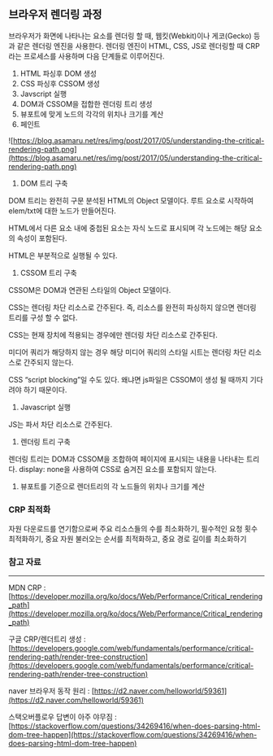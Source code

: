 ## 브라우저 렌더링 과정

브라우저가 화면에 나타나는 요소를 렌더링 할 때, 웹킷(Webkit)이나 게코(Gecko) 등과 같은 렌더링 엔진을 사용한다. 렌더링 엔진이 HTML, CSS, JS로 렌더링할 때 CRP 라는 프로세스를 사용하며 다음 단계들로 이루어진다.

1. HTML 파싱후 DOM 생성
2. CSS 파싱후 CSSOM 생성
3. Javscript 실행
4. DOM과 CSSOM을 접합한 렌더링 트리 생성
5. 뷰포트에 맞게 노드의 각각의 위치나 크기를 계산
6. 페인트

![https://blog.asamaru.net/res/img/post/2017/05/understanding-the-critical-rendering-path.png](https://blog.asamaru.net/res/img/post/2017/05/understanding-the-critical-rendering-path.png)

1. DOM 트리 구축

DOM 트리는 완전히 구문 분석된 HTML의 Object 모델이다. 루트 요소로 시작하여 elem/txt에 대한 노드가 만들어진다.

HTML에서 다른 요소 내에 중첩된 요소는 자식 노드로 표시되며 각 노드에는 해당 요소의 속성이 포함된다.

HTML은 부분적으로 실행될 수 있다.

1. CSSOM 트리 구축

CSSOM은 DOM과 연관된 스타일의 Object 모델이다.

CSS는 렌더링 차단 리소스로 간주된다. 즉, 리소스를 완전히 파싱하지 않으면 렌더링 트리를 구성 할 수 없다.

CSS는 현재 장치에 적용되는 경우에만 렌더링 차단 리소스로 간주된다.

미디어 쿼리가 해당하지 않는 경우 해당 미디어 쿼리의 스타일 시트는 렌더링 차단 리소스로 간주되지 않는다.

CSS “script blocking”일 수도 있다. 왜냐면 js파일은 CSSOM이 생성 될 때까지 기다려야 하기 때문이다.

1. Javascript 실행

JS는 파서 차단 리소스로 간주된다.

1. 렌더링 트리 구축

렌더링 트리는 DOM과 CSSOM을 조합하여 페이지에 표시되는 내용을 나타내는 트리다. display: none을 사용하여 CSS로 숨겨진 요소를 포함되지 않는다.

1. 뷰포트를 기준으로 렌더트리의 각 노드들의 위치나 크기를 계산

### CRP 최적화

자원 다운로드를 연기함으로써 주요 리소스들의 수를 최소화하기, 필수적인 요청 횟수 최적화하기, 중요 자원 불러오는 순서를 최적화하고, 중요 경로 길이를 최소화하기

### 참고 자료

---

MDN CRP : [https://developer.mozilla.org/ko/docs/Web/Performance/Critical_rendering_path](https://developer.mozilla.org/ko/docs/Web/Performance/Critical_rendering_path)

구글 CRP/렌더트리 생성 : [https://developers.google.com/web/fundamentals/performance/critical-rendering-path/render-tree-construction](https://developers.google.com/web/fundamentals/performance/critical-rendering-path/render-tree-construction)

naver 브라우저 동작 원리 : [https://d2.naver.com/helloworld/59361](https://d2.naver.com/helloworld/59361)

스택오버플로우 답변이 아주 야무짐 : [https://stackoverflow.com/questions/34269416/when-does-parsing-html-dom-tree-happen](https://stackoverflow.com/questions/34269416/when-does-parsing-html-dom-tree-happen)

